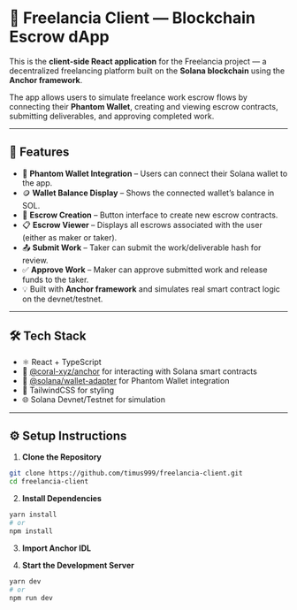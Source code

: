 # 🧾 Freelancia Client — Blockchain Escrow dApp

This is the **client-side React application** for the Freelancia project — a decentralized freelancing platform built on the **Solana blockchain** using the **Anchor framework**.

The app allows users to simulate freelance work escrow flows by connecting their **Phantom Wallet**, creating and viewing escrow contracts, submitting deliverables, and approving completed work.

---

## 🚀 Features

- 🔐 **Phantom Wallet Integration** – Users can connect their Solana wallet to the app.
- 🪙 **Wallet Balance Display** – Shows the connected wallet’s balance in SOL.
- 🧾 **Escrow Creation** – Button interface to create new escrow contracts.
- 📋 **Escrow Viewer** – Displays all escrows associated with the user (either as maker or taker).
- 📤 **Submit Work** – Taker can submit the work/deliverable hash for review.
- ✅ **Approve Work** – Maker can approve submitted work and release funds to the taker.
- 💡 Built with **Anchor framework** and simulates real smart contract logic on the devnet/testnet.

---

## 🛠️ Tech Stack

- ⚛️ React + TypeScript
- 💼 [@coral-xyz/anchor](https://github.com/coral-xyz/anchor) for interacting with Solana smart contracts
- 🦄 [@solana/wallet-adapter](https://github.com/solana-labs/wallet-adapter) for Phantom Wallet integration
- 💅 TailwindCSS for styling
- 🌐 Solana Devnet/Testnet for simulation

---



## ⚙️ Setup Instructions

1. **Clone the Repository**

```bash
git clone https://github.com/timus999/freelancia-client.git
cd freelancia-client
```

2. **Install Dependencies**
```bash
yarn install
# or
npm install
```

3. **Import Anchor IDL**

4. **Start the Development Server**
```bash
yarn dev
# or
npm run dev
```